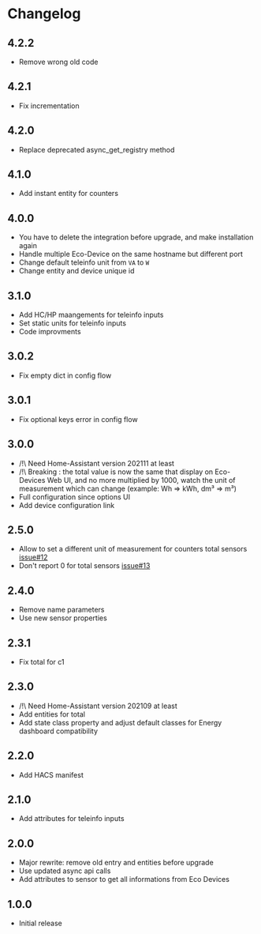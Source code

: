 # Changelog

## 4.2.2

- Remove wrong old code

## 4.2.1

- Fix incrementation

## 4.2.0

- Replace deprecated async_get_registry method

## 4.1.0

- Add instant entity for counters

## 4.0.0

- You have to delete the integration before upgrade, and make installation again
- Handle multiple Eco-Device on the same hostname but different port
- Change default teleinfo unit from `VA` to `W`
- Change entity and device unique id

## 3.1.0

- Add HC/HP maangements for teleinfo inputs
- Set static units for teleinfo inputs
- Code improvments

## 3.0.2

- Fix empty dict in config flow

## 3.0.1

- Fix optional keys error in config flow

## 3.0.0

- /!\ Need Home-Assistant version 202111 at least
- /!\ Breaking : the total value is now the same that display on Eco-Devices Web UI, and no more multiplied by 1000, watch the unit of measurement which can change (example: Wh => kWh, dm³ => m³)
- Full configuration since options UI
- Add device configuration link

## 2.5.0

- Allow to set a different unit of measurement for counters total sensors [issue#12](https://github.com/Aohzan/ecodevices/issues/12)
- Don't report 0 for total sensors [issue#13](https://github.com/Aohzan/ecodevices/issues/13)

## 2.4.0

- Remove name parameters
- Use new sensor properties

## 2.3.1

- Fix total for c1

## 2.3.0

- /!\ Need Home-Assistant version 202109 at least
- Add entities for total
- Add state class property and adjust default classes for Energy dashboard compatibility

## 2.2.0

- Add HACS manifest

## 2.1.0

- Add attributes for teleinfo inputs

## 2.0.0

- Major rewrite: remove old entry and entities before upgrade
- Use updated async api calls
- Add attributes to sensor to get all informations from Eco Devices

## 1.0.0

- Initial release
